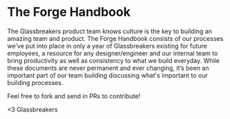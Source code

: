 # The Forge Handbook

The Glassbreakers product team knows culture is the key to building an amazing team and product.  The Forge Handbook consists of our processes we’ve put into place in only a year of Glassbreakers existing for future employees, a resource for any designer/engineer and our internal team to bring productivity as well as consistency to what we build everyday.  While these documents are never permanent and ever changing, it’s been an important part of our team building discussing what's important to our building processes.

Feel free to fork and send in PRs to contribute!

<3 Glassbreakers
